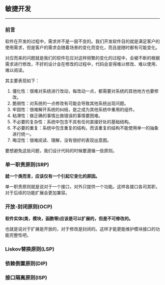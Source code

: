 
## 敏捷开发

---

### 前言

软件在开发的过程中，需求并不是一层不变的。我们开发软件目的就是满足客户的使用需求，但是客户的需求会随着场景的变化而变化，而且是随时都有可能变化。  

对应而来的问题就是我们的软件在应对这样频繁的变化的过程中，会被不断的根据需求进行修改，不好的设计会在修改的过程中，代码会变得难以修改、难以使用、难以阅读。  

其主要表现如下： 

1. 僵化性：很难对系统进行改动，每改动一点，都需要对系统的其他地方也要修改。
2. 脆弱性：对系统的一点修改有可能会导致其他系统出现问题。
3. 牢固性：很难解开系统的纠结，是之成为其他系统中重用的组件。
4. 粘滞性：做正确的事情比做错误的事情要困难。
5. 不必要的复杂性：系统中包含不具有任何直接好处的基础结构。
6. 不必要的重复：系统中包含重复的结构，而该重复的结构不能使用单一的抽象进行统一。
7. 晦涩性：很难阅读、理解，没有很好的表现出意图。  
  
要想避免这些问题，我们设计代码的时候要遵循一些原则。  

### 单一职责原则(SRP)

**就一个类而言，应该仅有一个引起它变化的原因。**  

单一职责原则就是说对于一个接口，对外只提供一个功能。这样各接口各司其职，对于后续的功能扩展会更加兼容。  

### 开放-封闭原则(OCP)

**软件实体(类，模块，函数等)应该是可以扩展的，但是不可修改的。**  

也就是说对于扩展是开放的，对于修改是封闭的。这样才能更能维护模块接口的功能完整性吧。  

### Liskov替换原则(LSP)

### 依赖倒置原则(DIP)

### 接口隔离原则(ISP)

